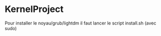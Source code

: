 # KernelProject
Pour installer le noyau/grub/lightdm il faut lancer le script install.sh (avec sudo)

